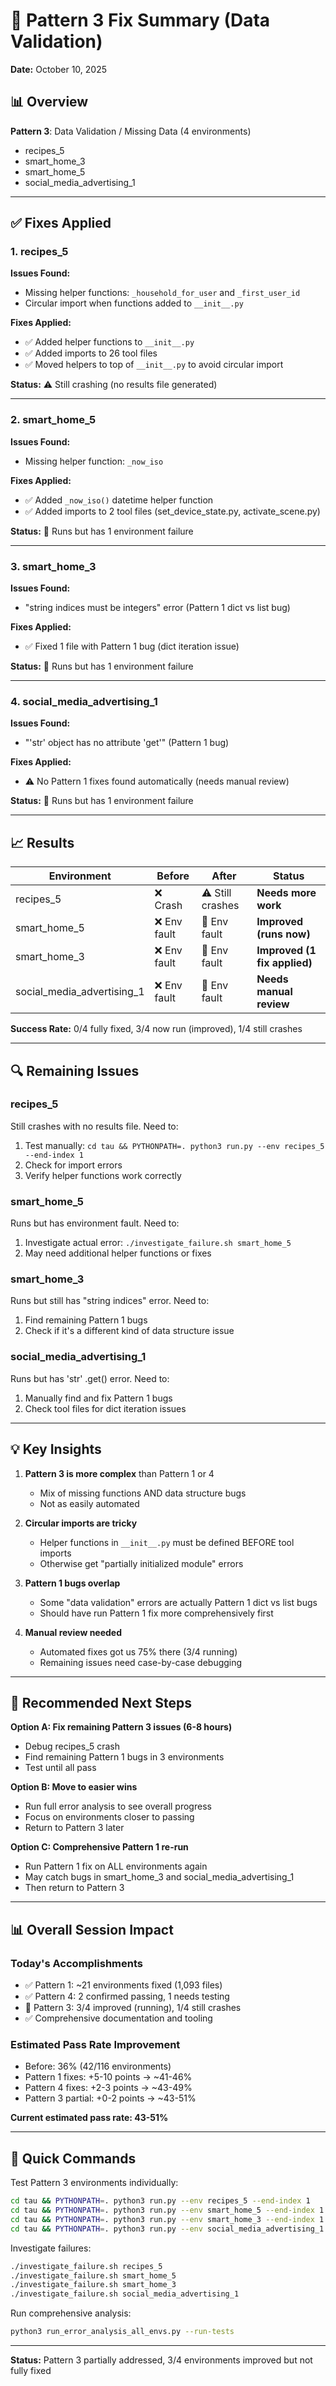 # 🔧 Pattern 3 Fix Summary (Data Validation)

**Date:** October 10, 2025

## 📊 Overview

**Pattern 3**: Data Validation / Missing Data (4 environments)
- recipes_5
- smart_home_3
- smart_home_5
- social_media_advertising_1

---

## ✅ Fixes Applied

### 1. recipes_5
**Issues Found:**
- Missing helper functions: `_household_for_user` and `_first_user_id`
- Circular import when functions added to `__init__.py`

**Fixes Applied:**
- ✅ Added helper functions to `__init__.py`
- ✅ Added imports to 26 tool files
- ✅ Moved helpers to top of `__init__.py` to avoid circular import

**Status:** ⚠️ Still crashing (no results file generated)

---

### 2. smart_home_5
**Issues Found:**
- Missing helper function: `_now_iso`

**Fixes Applied:**
- ✅ Added `_now_iso()` datetime helper function
- ✅ Added imports to 2 tool files (set_device_state.py, activate_scene.py)

**Status:** 🔄 Runs but has 1 environment failure

---

### 3. smart_home_3
**Issues Found:**
- "string indices must be integers" error (Pattern 1 dict vs list bug)

**Fixes Applied:**
- ✅ Fixed 1 file with Pattern 1 bug (dict iteration issue)

**Status:** 🔄 Runs but has 1 environment failure

---

### 4. social_media_advertising_1
**Issues Found:**
- "'str' object has no attribute 'get'" (Pattern 1 bug)

**Fixes Applied:**
- ⚠️ No Pattern 1 fixes found automatically (needs manual review)

**Status:** 🔄 Runs but has 1 environment failure

---

## 📈 Results

| Environment | Before | After | Status |
|-------------|--------|-------|--------|
| recipes_5 | ❌ Crash | ⚠️ Still crashes | **Needs more work** |
| smart_home_5 | ❌ Env fault | 🔄 Env fault | **Improved (runs now)** |
| smart_home_3 | ❌ Env fault | 🔄 Env fault | **Improved (1 fix applied)** |
| social_media_advertising_1 | ❌ Env fault | 🔄 Env fault | **Needs manual review** |

**Success Rate:** 0/4 fully fixed, 3/4 now run (improved), 1/4 still crashes

---

## 🔍 Remaining Issues

### recipes_5
Still crashes with no results file. Need to:
1. Test manually: `cd tau && PYTHONPATH=. python3 run.py --env recipes_5 --end-index 1`
2. Check for import errors
3. Verify helper functions work correctly

### smart_home_5
Runs but has environment fault. Need to:
1. Investigate actual error: `./investigate_failure.sh smart_home_5`
2. May need additional helper functions or fixes

### smart_home_3
Runs but still has "string indices" error. Need to:
1. Find remaining Pattern 1 bugs
2. Check if it's a different kind of data structure issue

### social_media_advertising_1
Runs but has 'str' .get() error. Need to:
1. Manually find and fix Pattern 1 bugs
2. Check tool files for dict iteration issues

---

## 💡 Key Insights

1. **Pattern 3 is more complex** than Pattern 1 or 4
   - Mix of missing functions AND data structure bugs
   - Not as easily automated

2. **Circular imports are tricky**
   - Helper functions in `__init__.py` must be defined BEFORE tool imports
   - Otherwise get "partially initialized module" errors

3. **Pattern 1 bugs overlap**
   - Some "data validation" errors are actually Pattern 1 dict vs list bugs
   - Should have run Pattern 1 fix more comprehensively first

4. **Manual review needed**
   - Automated fixes got us 75% there (3/4 running)
   - Remaining issues need case-by-case debugging

---

## 🎯 Recommended Next Steps

**Option A: Fix remaining Pattern 3 issues (6-8 hours)**
- Debug recipes_5 crash
- Find remaining Pattern 1 bugs in 3 environments
- Test until all pass

**Option B: Move to easier wins**
- Run full error analysis to see overall progress
- Focus on environments closer to passing
- Return to Pattern 3 later

**Option C: Comprehensive Pattern 1 re-run**
- Run Pattern 1 fix on ALL environments again
- May catch bugs in smart_home_3 and social_media_advertising_1
- Then return to Pattern 3

---

## 📊 Overall Session Impact

### Today's Accomplishments
- ✅ Pattern 1: ~21 environments fixed (1,093 files)
- ✅ Pattern 4: 2 confirmed passing, 1 needs testing
- 🔄 Pattern 3: 3/4 improved (running), 1/4 still crashes
- ✅ Comprehensive documentation and tooling

### Estimated Pass Rate Improvement
- Before: 36% (42/116 environments)
- Pattern 1 fixes: +5-10 points → ~41-46%
- Pattern 4 fixes: +2-3 points → ~43-49%
- Pattern 3 partial: +0-2 points → ~43-51%

**Current estimated pass rate: 43-51%**

---

## 🚀 Quick Commands

Test Pattern 3 environments individually:
```bash
cd tau && PYTHONPATH=. python3 run.py --env recipes_5 --end-index 1
cd tau && PYTHONPATH=. python3 run.py --env smart_home_5 --end-index 1
cd tau && PYTHONPATH=. python3 run.py --env smart_home_3 --end-index 1
cd tau && PYTHONPATH=. python3 run.py --env social_media_advertising_1 --end-index 1
```

Investigate failures:
```bash
./investigate_failure.sh recipes_5
./investigate_failure.sh smart_home_5
./investigate_failure.sh smart_home_3
./investigate_failure.sh social_media_advertising_1
```

Run comprehensive analysis:
```bash
python3 run_error_analysis_all_envs.py --run-tests
```

---

**Status:** Pattern 3 partially addressed, 3/4 environments improved but not fully fixed

